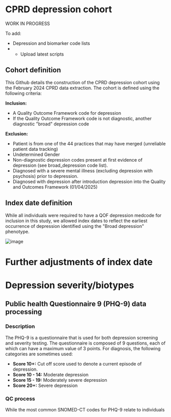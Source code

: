 # CPRD depression cohort
WORK IN PROGRESS

To add: 
  - Depression and biomarker code lists
  -   - Upload latest scripts
  

## Cohort definition
This Github details the construction of the CPRD depression cohort using the February 2024 CPRD data extraction.
The cohort is defined using the following criteria:

**Inclusion:**
  - A Quality Outcome Framework code for depression
  - If the Quality Outcome Framework code is not diagnostic, another diagnostic "broad" depression code

**Exclusion:**
  - Patient is from one of the 44 practices that may have merged (unreliable patient data tracking)
  - Undetermined Gender
  - Non-diagnostic depression codes present at first evidence of depression (see broad_depression code list).
  - Diagnosed with a severe mental illness (excluding depression with psychosis) prior to depression.
  - Diagnosed with depression after introduction depression into the Quality and Outcomes Framework (01/04/2025)



## Index date definition
While all individuals were required to have a QOF depression medcode for inclusion in this study, we allowed index dates to reflect the earliest occurrence of depression identified using the 
"Broad depression" phenotype.


![image](https://github.com/user-attachments/assets/62484341-d2f9-4ded-bad3-4bfb15fdfacb)

# Further adjustments of index date

## 



# Depression severity/biotypes

## Public health Questionnaire 9 (PHQ-9) data processing

### Description
The PHQ-9 is a questionnaire that is used for both depression screening and severity testing.
The questionnaire is composed of 9 questions, each of which can have a maximum value of 3 points. For diagnosis, the following categories are sometimes used:

  - **Score 10+:** Cut off score used to denote a current episode of depression.
  - **Score 10 - 14:** Moderate depression
  - **Score 15 - 19:** Moderately severe depression
  - **Score 20+:** Severe depression

### QC process
While the most common SNOMED-CT codes for PHQ-9 relate to individuals
